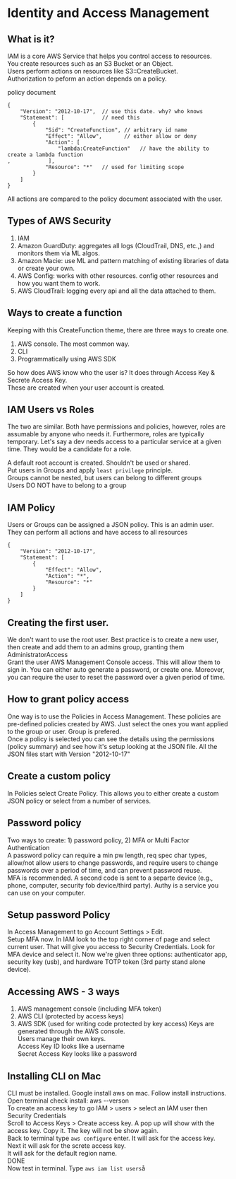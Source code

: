 # Identity and Access Management

## What is it?
IAM is a core AWS Service that helps you control access to resources.          
You create resources such as an S3 Bucket or an Object.           
Users perform actions on resources like S3::CreateBucket.          
Authorization to peform an action depends on a policy.     

policy document
```
{
    "Version": "2012-10-17",  // use this date. why? who knows
    "Statement": [            // need this
        {
            "Sid": "CreateFunction", // arbitrary id name
            "Effect": "Allow",       // either allow or deny
            "Action": [
                "lambda:CreateFunction"   // have the ability to create a lambda function
,            ],
            "Resource": "*"   // used for limiting scope
        }
    ]
}
```
All actions are compared to the policy document associated with the user.     

## Types of AWS Security
1. IAM
2. Amazon GuardDuty: aggregates all logs (CloudTrail, DNS, etc.,) and monitors them via ML algos.    
3. Amazon Macie: use ML and pattern matching of existing libraries of data or create your own.
4. AWS Config: works with other resources. config other resources and how you want them to work.
5. AWS CloudTrail: logging every api and all the data attached to them.

## Ways to create a function
Keeping with this CreateFunction theme, there are three ways to create one.    
1. AWS console.  The most common way.     
2. CLI     
3. Programmatically using AWS SDK     

So how does AWS know who the user is?  It does through Access Key & Secrete Access Key.    
These are created when your user account is created.

## IAM Users vs Roles
The two are similar.  Both have permissions and policies, however, roles are assumable by anyone who needs it.  Furthermore, roles are typically temporary.  Let's say a dev needs access to a particular service at a given time.  They would be a candidate for a role.      

A default root account is created.  Shouldn't be used or shared.   
Put users in Groups and apply ```least privilege``` principle.    
Groups cannot be nested, but users can belong to different groups     
Users DO NOT have to belong to a group

## IAM Policy
Users or Groups can be assigned a JSON policy.  This is an admin user. They can perform all actions and have access to all resources
```
{
    "Version": "2012-10-17",
    "Statement": [
        {
            "Effect": "Allow",
            "Action": "*",
            "Resource": "*"
        }
    ]
}
```

## Creating the first user.  
We don't want to use the root user.  Best practice is to create a new user, then create and add them to an admins group, granting them AdministratorAccess     
Grant the user AWS Management Console access.  This will allow them to sign in.  You can either auto generate a password, or create one.  Moreover, you can require the user to reset the password over a given period of time.   

## How to grant policy access
One way is to use the Policies in Access Management.  These policies are pre-defined policies created by AWS. Just select the ones you want applied to the group or user.  Group is prefered.    
Once a policy is selected you can see the details using the permissions (policy summary) and see how it's setup looking at the JSON file.  All the JSON files start with Version "2012-10-17"    
## Create a custom policy
In Policies select Create Policy.  This allows you to either create a custom JSON policy or select from a number of services.

## Password policy
Two ways to create: 1) password policy, 2) MFA or Multi Factor Authentication    
A password policy can require a min pw length, req spec char types, allow/not allow users to change passwords, and require users to change passwords over a period of time, and can prevent password reuse.     
MFA is recommended. A second code is sent to a separte device (e.g., phone, computer, security fob device/third party).  Authy is a service you can use on your computer.

## Setup password Policy
In Access Management to go Account Settings > Edit.    
Setup MFA now. In IAM look to the top right corner of page and select current user.  That will give you access to Security Credentials.  Look for MFA device and select it.  Now we're given three options: authenticator app, security key (usb), and hardware TOTP token (3rd party stand alone device).

## Accessing AWS - 3 ways
1) AWS management console (including MFA token)  
2) AWS CLI (protected by access keys)
3) AWS SDK (used for writing code protected by key access)
Keys are generated through the AWS console.     
Users manage their own keys.    
Access Key ID looks like a username     
Secret Access Key looks like a password

## Installing CLI on Mac
CLI must be installed. Google install aws on mac.  Follow install instructions.    
Open terminal check install: aws --verson    
To create an access key to go IAM > users > select an IAM user then Security Credentials    
Scroll to Access Keys > Create access key.  A pop up will show with the access key. Copy it. The key will not be show again.     
Back to terminal type `aws configure` enter. It will ask for the access key.  Next it will ask for the screte access key.   
It will ask for the default region name.    
DONE   
Now test in terminal. Type `aws iam list users`å
